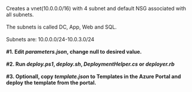 Creates a vnet(10.0.0.0/16) with 4 subnet and default NSG associated with all subnets. 
</br>
</br>
The subnets is called DC, App, Web and SQL. 
</br>
</br>
Subnets are: 10.0.0.0/24-10.0.3.0/24
</br>
</br>
<b>#1.<b> Edit <i>parameters.json</i>, change null to desired value. 
</br>
</br>
<b>#2.</b> Run <i>deploy.ps1</i>, <i>deploy.sh</i>, <i>DeploymentHelper.cs</i> or <i>deployer.rb</i>
</br>
</br>
<b>#3.</b> Optionall, copy <i>template.json</i> to <b>Templates</b> in the Azure Portal and deploy the template from the portal. 
